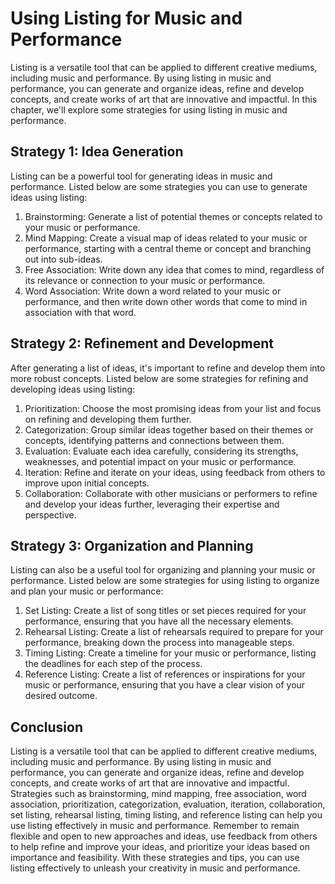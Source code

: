 Using Listing for Music and Performance
==================================================================================================

Listing is a versatile tool that can be applied to different creative mediums, including music and performance. By using listing in music and performance, you can generate and organize ideas, refine and develop concepts, and create works of art that are innovative and impactful. In this chapter, we'll explore some strategies for using listing in music and performance.

Strategy 1: Idea Generation
---------------------------

Listing can be a powerful tool for generating ideas in music and performance. Listed below are some strategies you can use to generate ideas using listing:

1. Brainstorming: Generate a list of potential themes or concepts related to your music or performance.
2. Mind Mapping: Create a visual map of ideas related to your music or performance, starting with a central theme or concept and branching out into sub-ideas.
3. Free Association: Write down any idea that comes to mind, regardless of its relevance or connection to your music or performance.
4. Word Association: Write down a word related to your music or performance, and then write down other words that come to mind in association with that word.

Strategy 2: Refinement and Development
--------------------------------------

After generating a list of ideas, it's important to refine and develop them into more robust concepts. Listed below are some strategies for refining and developing ideas using listing:

1. Prioritization: Choose the most promising ideas from your list and focus on refining and developing them further.
2. Categorization: Group similar ideas together based on their themes or concepts, identifying patterns and connections between them.
3. Evaluation: Evaluate each idea carefully, considering its strengths, weaknesses, and potential impact on your music or performance.
4. Iteration: Refine and iterate on your ideas, using feedback from others to improve upon initial concepts.
5. Collaboration: Collaborate with other musicians or performers to refine and develop your ideas further, leveraging their expertise and perspective.

Strategy 3: Organization and Planning
-------------------------------------

Listing can also be a useful tool for organizing and planning your music or performance. Listed below are some strategies for using listing to organize and plan your music or performance:

1. Set Listing: Create a list of song titles or set pieces required for your performance, ensuring that you have all the necessary elements.
2. Rehearsal Listing: Create a list of rehearsals required to prepare for your performance, breaking down the process into manageable steps.
3. Timing Listing: Create a timeline for your music or performance, listing the deadlines for each step of the process.
4. Reference Listing: Create a list of references or inspirations for your music or performance, ensuring that you have a clear vision of your desired outcome.

Conclusion
----------

Listing is a versatile tool that can be applied to different creative mediums, including music and performance. By using listing in music and performance, you can generate and organize ideas, refine and develop concepts, and create works of art that are innovative and impactful. Strategies such as brainstorming, mind mapping, free association, word association, prioritization, categorization, evaluation, iteration, collaboration, set listing, rehearsal listing, timing listing, and reference listing can help you use listing effectively in music and performance. Remember to remain flexible and open to new approaches and ideas, use feedback from others to help refine and improve your ideas, and prioritize your ideas based on importance and feasibility. With these strategies and tips, you can use listing effectively to unleash your creativity in music and performance.

